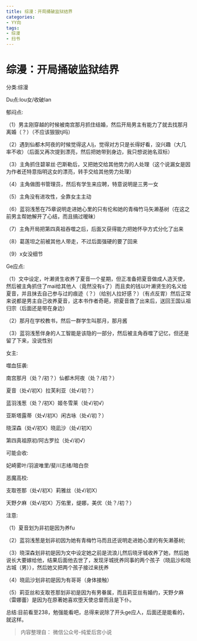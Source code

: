```yaml
---
title: 综漫：开局捅破监狱结界
categories:
- YY向
tags:
- 综漫
- 扫书
---
```

# 综漫：开局捅破监狱结界
分类:综漫

Du点:lou女/收破lan

郁闷点:

（1）男主刚穿越的时候被南宫那月抓住结婚，然后开局男主有能力了就去找那月离婚（？）（不应该狠狠tj吗）

（2）遇到仙都木阿夜的时候觉得这人lj，觉得对方只是长得好看，没兴趣（大几率不收）（后面又再次提到漂亮，然后把她带到身边，我只想说驰名双标）

（3）主角抓住碧翠丝·巴斯勒后，又把她交给其他势力的人处理（这个说漏女是因为作者还特意指明这女的漂亮，转手交给其他势力处理）

（4）主角做图书管理员，然后有学生来应聘，特意说明是三男一女

（5）主角没有进攻性，全靠女主主动

（6）蓝羽浅葱在75章说明走进她心里的只有伦和她的青梅竹马矢濑基树（在这之前男主帮她解开了心结，而且搞过暧昧）

（7）主角开局把第四真祖吞噬之后，后面又获得能力把她怀孕方式分化了出来

（8）葛莲坦之前被其他人带走，不过后面强硬的要了回来

（9）x女没细节

Ge应点:

（1）文中设定，叶濑贤生收养了夏音一个星期，但正准备把夏音做成人造天使，然后被主角抓住了mai给其他人（竟然没有s了）而且卖的钱以叶濑贤生的名义给夏音，并且抹去自己参与过的痕迹（？）（给别人拉好感？）（有点反胃）然后正常来说都是男主自己收养夏音，这本书作者奇葩，把夏音救了出来后，送回王国认祖归宗（后面还是带在身边）

（2）那月在学校教书，然后一群学生叫那月，那月酱

（3）蓝羽浅葱伴身的人工智能是该隐的一部分，然后被主角吞噬了记忆，但还是留了下来，没说性别

女主:

噬血狂袭:

南宫那月（处？/初？）仙都木阿夜（处？/初？）

夏音（处√/初X）拉芙利亚（处√/初？）

蓝羽浅葱（处？/初X）姬冬雪莱（处√/初√）

亚斯塔露蒂（处√/初X）闲古咏（处√/初？）

晓深森（处√/初X）晓凪沙（处√/初X）

第四真祖原初/阿古罗拉（处√/初√）

可能会收:

妃崎雾叶/羽波唯里/斐川志绪/暗白奈

恶魔高校:

支取苍那（处√/初X）莉雅丝（处√/初X）

天野夕麻（处√/初X）万佑里，缇娜，美优（处？/初？）

注意:

（1）夏音划为非初是因为养fu

（2）蓝羽浅葱是划非初因为她有青梅竹马而且还说明走进她心里的有矢濑基树;

（3）晓深森划非初是因为文中设定她之前是流浪儿然后晓牙城收养了她，然后她说长大要嫁给他，结果后面他去世了，发现牙城抚养同事的两个孩子（晓凪沙和晓古城（男）），然后她又把两个孩子接过来抚养

（4）晓凪沙划非初是因为有哥哥（身体接触）

（5）莉亚丝和支取苍那划非初是因为有男眷属，而且莉亚丝有婚约，天野夕麻（雷娜蕾）是因为在原著她喜欢堕天使总督而且是下仆。

总结:目前看至238，勉强能看吧，总得来说除了开头ge应人，后面还是能看的，就这样。


> 内容整理自： 微信公众号-纯爱后宫小说
